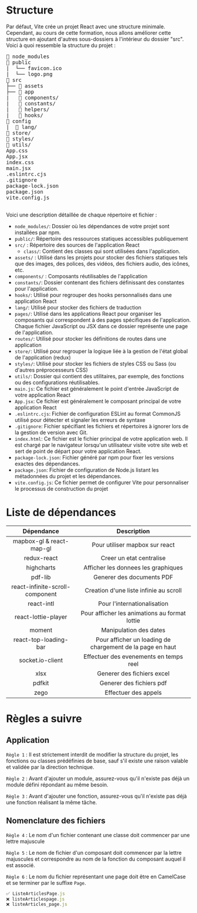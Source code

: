 # <a name="structure"></a> Structure

Par défaut, Vite crée un projet React avec une structure minimale. Cependant, au cours de cette formation, nous allons améliorer cette structure en ajoutant d'autres sous-dossiers à l'intérieur du dossier "src". Voici à quoi ressemble la structure du projet :

<pre>
📂 node_modules
📂 public
|  └── favicon.ico 
|  └── logo.png
📂 src
├── 📂 assets
├── 📂 app
|   📂 components/
|   📂 constants/
|   📂 helpers/
|   📂 hooks/
📂 config
|  📂 lang/
📂 store/
📂 styles/
📂 utils/
App.css
App.jsx
index.css
main.jsx
.eslintrc.cjs
.gitignore
package-lock.json
package.json
vite.config.js
  </pre>

Voici une description détaillée de chaque répertoire et fichier :

- `node_modules/`: Dossier où les dépendances de votre projet sont installées par npm.
- `public/`: Répertoire des ressources statiques accessibles publiquement
- `src/` : Répertoire des sources de l'application React
   - `class/`: Contient des classes qui sont utilisées dans l'application.
- `assets/` : Utilisé dans les projets pour stocker des fichiers statiques tels que des images, des polices, des vidéos, des fichiers audio, des icônes, etc.
- `components/` : Composants réutilisables de l'application
- `constants/`: Dossier contenant des fichiers définissant des constantes pour l'application.
- `hooks/`: Utilisé pour regrouper des hooks personnalisés dans une application React
- `lang/`: Utilisé pour stocker des fichiers de traduction
- `pages/`: Utilisé dans les applications React pour organiser les composants qui correspondent à des pages spécifiques de l'application. Chaque fichier JavaScript ou JSX dans ce dossier représente une page de l'application.
- `routes/`: Utilisé pour stocker les définitions de routes dans une application
- `store/`: Utilisé pour regrouper la logique liée à la gestion de l'état global de l'application (redux)
- `styles/`: Utilisé pour stocker les fichiers de styles CSS ou Sass (ou d'autres préprocesseurs CSS)
- `utils/`: Dossier qui contient des utilitaires, par exemple, des fonctions ou des configurations réutilisables.
- `main.js`: Ce fichier est généralement le point d'entrée JavaScript de votre application React
- `App.jsx`: Ce fichier est généralement le composant principal de votre application React
- `.eslintrc.cjs`: Fichier de configuration ESLint au format CommonJS utilisé pour détecter et signaler les erreurs de syntaxe
- `.gitignore`: Fichier spécifiant les fichiers et répertoires à ignorer lors de la gestion de version avec Git.
- `index.html`: Ce fichier est le fichier principal de votre application web. Il est chargé par le navigateur lorsqu'un utilisateur visite votre site web et sert de point de départ pour votre application React.
- `package-lock.json`: Fichier généré par npm pour fixer les versions exactes des dépendances.
- `package.json`: Fichier de configuration de Node.js listant les métadonnées du projet et les dépendances.
- `vite.config.js`: Ce fichier permet de configurer Vite pour personnaliser le processus de construction du projet

# Liste de dépendances

|           Dépendance            |                        Description                        |
| :-----------------------------: | :-------------------------------------------------------: |
|    mapbox-gl & react-map-gl     |              Pour utiliser mapbox sur react               |
|           redux-react           |                 Creer un etat centralise                  |
|           highcharts            |            Afficher les donnees les graphiques            |
|             pdf-lib             |                 Generer des documents PDF                 |
| react-infinite-scroll-component |          Creation d'une liste infinie au scroll           |
|           react-intl            |                Pour l'internationalisation                |
|       react-lottie-player       |       Pour afficher les animations au format lottie       |
|             moment              |                  Manipulation des dates                   |
|      react-top-loading-bar      | Pour afficher un loading de chargement de la page en haut |
|        socket.io-client         |          Effectuer des evenements en temps reel           |
|              xlsx               |                Generer des fichiers excel                 |
|             pdfkit              |                 Generer des fichiers pdf                  |
|              zego               |                   Effectuer des appels                    |

# Règles a suivre

## Application

`Règle 1` : Il est strictement interdit de modifier la structure du projet, les fonctions ou classes prédéfinies de base, sauf s'il existe une raison valable et validée par la direction technique.

`Règle 2` : Avant d'ajouter un module, assurez-vous qu'il n'existe pas déjà un module défini répondant au même besoin.

`Règle 3` : Avant d'ajouter une fonction, assurez-vous qu'il n'existe pas déjà une fonction réalisant la même tâche.

## Nomenclature des fichiers

`Règle 4` : Le nom d'un fichier contenant une classe doit commencer par une lettre majuscule

`Règle 5` : Le nom de fichier d'un composant doit commencer par la lettre majuscules et correspondre au nom de la fonction du composant auquel il est associé.

`Règle 6` : Le nom du fichier représentant une page doit être en CamelCase et se terminer par le suffixe `Page`.

```js
✅ ListeArticlesPage.js
❌ listeArticlespage.js
❌ listeArticles_page.js
```
